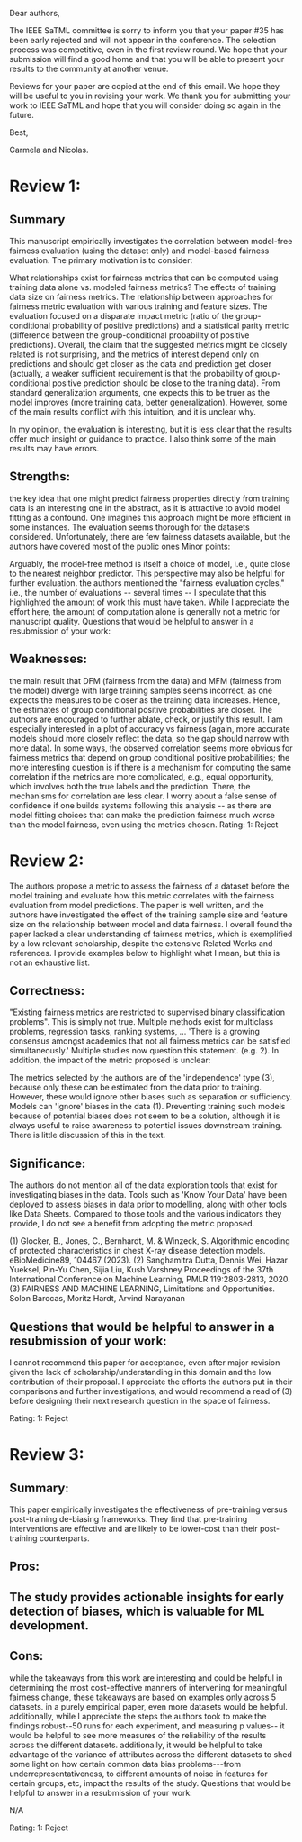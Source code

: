Dear authors,

The IEEE SaTML committee is sorry to inform you that your paper #35 has been early rejected and will not appear in the conference. The selection process was competitive, even in the first review round. We hope that your submission will find a good home and that you will be able to present your results to the community at another venue.

Reviews for your paper are copied at the end of this email. We hope they will be useful to you in revising your work. We thank you for submitting your work to IEEE SaTML and hope that you will consider doing so again in the future.

Best,

Carmela and Nicolas.

# Review 1:

## Summary
This manuscript empirically investigates the correlation between model-free fairness evaluation (using the dataset only) and model-based fairness evaluation. The primary motivation is to consider:

What relationships exist for fairness metrics that can be computed using training data alone vs. modeled fairness metrics?
The effects of training data size on fairness metrics.
The relationship between approaches for fairness metric evaluation with various training and feature sizes.
The evaluation focused on a disparate impact metric (ratio of the group-conditional probability of positive predictions) and a statistical parity metric (difference between the group-conditional probability of positive predictions).
Overall, the claim that the suggested metrics might be closely related is not surprising, and the metrics of interest depend only on predictions and should get closer as the data and prediction get closer (actually, a weaker sufficient requirement is that the probability of group-conditional positive prediction should be close to the training data). From standard generalization arguments, one expects this to be truer as the model improves (more training data, better generalization). However, some of the main results conflict with this intuition, and it is unclear why.

In my opinion, the evaluation is interesting, but it is less clear that the results offer much insight or guidance to practice. I also think some of the main results may have errors.

## Strengths:

the key idea that one might predict fairness properties directly from training data is an interesting one in the abstract, as it is attractive to avoid model fitting as a confound. One imagines this approach might be more efficient in some instances.
The evaluation seems thorough for the datasets considered. Unfortunately, there are few fairness datasets available, but the authors have covered most of the public ones
Minor points:

Arguably, the model-free method is itself a choice of model, i.e., quite close to the nearest neighbor predictor. This perspective may also be helpful for further evaluation.
the authors mentioned the "fairness evaluation cycles," i.e., the number of evaluations -- several times -- I speculate that this highlighted the amount of work this must have taken. While I appreciate the effort here, the amount of computation alone is generally not a metric for manuscript quality.
Questions that would be helpful to answer in a resubmission of your work:

## Weaknesses:

the main result that DFM (fairness from the data) and MFM (fairness from the model) diverge with large training samples seems incorrect, as one expects the measures to be closer as the training data increases. Hence, the estimates of group conditional positive probabilities are closer. The authors are encouraged to further ablate, check, or justify this result. I am especially interested in a plot of accuracy vs fairness (again, more accurate models should more closely reflect the data, so the gap should narrow with more data).
In some ways, the observed correlation seems more obvious for fairness metrics that depend on group conditional positive probabilities; the more interesting question is if there is a mechanism for computing the same correlation if the metrics are more complicated, e.g., equal opportunity, which involves both the true labels and the prediction. There, the mechanisms for correlation are less clear.
I worry about a false sense of confidence if one builds systems following this analysis -- as there are model fitting choices that can make the prediction fairness much worse than the model fairness, even using the metrics chosen.
Rating: 1: Reject

# Review 2:

The authors propose a metric to assess the fairness of a dataset before the model training and evaluate how this metric correlates with the fairness evaluation from model predictions. The paper is well written, and the authors have investigated the effect of the training sample size and feature size on the relationship between model and data fairness. I overall found the paper lacked a clear understanding of fairness metrics, which is exemplified by a low relevant scholarship, despite the extensive Related Works and references. I provide examples below to highlight what I mean, but this is not an exhaustive list.

## Correctness:

"Existing fairness metrics are restricted to supervised binary classification problems". This is simply not true. Multiple methods exist for multiclass problems, regression tasks, ranking systems, ...
'There is a growing consensus amongst academics that not all fairness metrics can be satisfied simultaneously.' Multiple studies now question this statement. (e.g. 2).
In addition, the impact of the metric proposed is unclear:

The metrics selected by the authors are of the 'independence' type (3), because only these can be estimated from the data prior to training. However, these would ignore other biases such as separation or sufficiency.
Models can 'ignore' biases in the data (1). Preventing training such models because of potential biases does not seem to be a solution, although it is always useful to raise awareness to potential issues downstream training.
There is little discussion of this in the text.

## Significance:
The authors do not mention all of the data exploration tools that exist for investigating biases in the data. Tools such as 'Know Your Data' have been deployed to assess biases in data prior to modelling, along with other tools like Data Sheets. Compared to those tools and the various indicators they provide, I do not see a benefit from adopting the metric proposed.

(1) Glocker, B., Jones, C., Bernhardt, M. & Winzeck, S. Algorithmic encoding of protected characteristics in chest X-ray disease detection models. eBioMedicine89, 104467 (2023).
(2) Sanghamitra Dutta, Dennis Wei, Hazar Yueksel, Pin-Yu Chen, Sijia Liu, Kush Varshney Proceedings of the 37th International Conference on Machine Learning, PMLR 119:2803-2813, 2020.
(3) FAIRNESS AND MACHINE LEARNING, Limitations and Opportunities. Solon Barocas, Moritz Hardt, Arvind Narayanan

## Questions that would be helpful to answer in a resubmission of your work:

I cannot recommend this paper for acceptance, even after major revision given the lack of scholarship/understanding in this domain and the low contribution of their proposal. I appreciate the efforts the authors put in their comparisons and further investigations, and would recommend a read of (3) before designing their next research question in the space of fairness.

Rating: 1: Reject

# Review 3:

## Summary:
This paper empirically investigates the effectiveness of pre-training versus post-training de-biasing frameworks. They find that pre-training interventions are effective and are likely to be lower-cost than their post-training counterparts.

## Pros:

## The study provides actionable insights for early detection of biases, which is valuable for ML development.

## Cons:

while the takeaways from this work are interesting and could be helpful in determining the most cost-effective manners of intervening for meaningful fairness change, these takeaways are based on examples only across 5 datasets. in a purely empirical paper, even more datasets would be helpful.
additionally, while I appreciate the steps the authors took to make the findings robust--50 runs for each experiment, and measuring p values-- it would be helpful to see more measures of the reliability of the results across the different datasets.
additionally, it would be helpful to take advantage of the variance of attributes across the different datasets to shed some light on how certain common data bias problems---from underrepresentativeness, to different amounts of noise in features for certain groups, etc, impact the results of the study.
Questions that would be helpful to answer in a resubmission of your work:

N/A

Rating: 1: Reject
